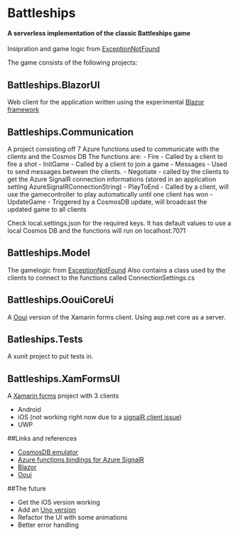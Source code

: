 
# Battleships
#### A serverless implementation of the classic Battleships game
Insipration and game logic from [ExceptionNotFound](https://exceptionnotfound.net/modeling-battleship-in-csharp-introduction-and-strategies/)

The game consists of the following projects:
## Battleships.BlazorUI
Web client for the application written using the experimental [Blazor framework](https://blazor.net)
## Battleships.Communication
A project consisting off 7 Azure functions used to communicate with the clients and the Cosmos DB
The functions are:
    - Fire - Called by a client to fire a shot
    - InitGame - Called by a client to join a game
    - Messages - Used to send messages between the clients. 
    - Negotiate - called by the clients to get the Azure SignalR connection informations (stored in an application setting AzureSignalRConnectionString)
    - PlayToEnd - Called by a client, will use the gamecontroller to play automatically until one client has won
    - UpdateGame - Triggered by a CosmosDB update, will broadcast the updated game to all clients

Check local.settings.json for the required keys. It has default values to use a local Cosmos DB and the functions will run on localhost:7071

## Battleships.Model
The gamelogic from [ExceptionNotFound](https://exceptionnotfound.net/modeling-battleship-in-csharp-introduction-and-strategies/)
Also contains a class used by the clients to connect to the functions called ConnectionSettings.cs

## Battleships.OouiCoreUi
A [Ooui](https://github.com/praeclarum/ooui) version of the Xamarin forms client. Using asp.net core as a server.

## Batleships.Tests
A xunit project to put tests in.

## Battleships.XamFormsUI
A [Xamarin forms](https://docs.microsoft.com/en-us/xamarin/xamarin-forms/) project with 3 clients
- Android
- iOS (not working right now due to a [signalR client issue](https://github.com/aspnet/SignalR/issues/1886))
- UWP

##Links and references
- [CosmosDB emulator](https://docs.microsoft.com/en-us/azure/cosmos-db/local-emulator)
- [Azure functions bindings for Azure SignalR](https://github.com/anthonychu/AzureAdvocates.WebJobs.Extensions.SignalRService)
- [Blazor](https://blazor.net)
- [Ooui](https://github.com/praeclarum/ooui)

##The future
- Get the iOS version working
- Add an [Uno version](http://platform.uno/)
- Refactor the UI with some animations
- Better error handling
